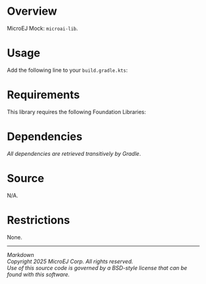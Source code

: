 # Overview

MicroEJ Mock: `microai-lib`.

# Usage

Add the following line to your `build.gradle.kts`:

# Requirements

This library requires the following Foundation Libraries:

# Dependencies

_All dependencies are retrieved transitively by Gradle_.

# Source

N/A.

# Restrictions

None.

---
_Markdown_  
_Copyright 2025 MicroEJ Corp. All rights reserved._  
_Use of this source code is governed by a BSD-style license that can be found with this software._  
